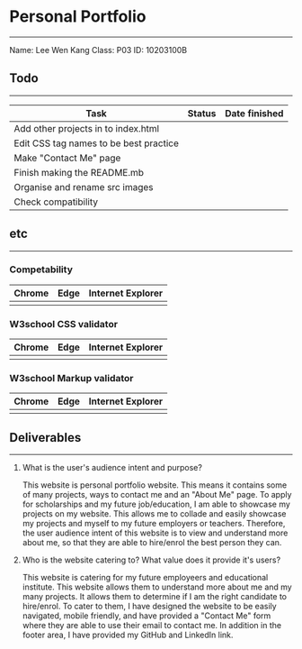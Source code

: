 # Personal Portfolio
---
Name: Lee Wen Kang
Class: P03
ID: 10203100B
## Todo
---
| Task        | Status           | Date finished  |
| ------------- |:-------------:| -----:|
| Add other projects in to index.html      |  |  |
| Edit CSS tag names to be best practice      |      |    |
| Make "Contact Me" page |       |     |
| Finish making the README.mb |       |     |
| Organise and rename src images |       |     |
| Check compatibility |       |     |
## etc
---
### Competability
| Chrome        |  Edge          | Internet Explorer  |
| ------------- |:-------------:| -----:|
|       |  |  |
### W3school CSS validator
| Chrome        |  Edge          | Internet Explorer  |
| ------------- |:-------------:| -----:|
|       |  |  |
### W3school Markup validator
| Chrome        |  Edge          | Internet Explorer  |
| ------------- |:-------------:| -----:|
|       |  |  |
## Deliverables
---
1. What is the user's audience intent and purpose?

   This website is personal portfolio website. This means it contains some of many projects, ways to contact me and an "About Me" page. To apply for scholarships and my future job/education, I am able to showcase my projects on my website. This allows me to collade and easily showcase my projects and myself to my future employers or teachers. Therefore, the user audience intent of this website is to view and understand more about me, so that they are able to hire/enrol the best person they can.
2. Who is the website catering to? What value does it provide it's users?
   
    This website is catering for my future employeers and educational institute. This website allows them to understand more about me and my many projects. It allows them to determine if I am the right candidate to hire/enrol. To cater to them, I have designed the website to be easily navigated, mobile friendly, and have provided a "Contact Me" form where they are able to use their email to contact me. In addition in the footer area, I have provided my GitHub and LinkedIn link.
